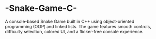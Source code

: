# -Snake-Game-C-
A console-based Snake Game built in C++ using object-oriented programming (OOP) and linked lists. The game features smooth controls, difficulty selection, colored UI, and a flicker-free console experience.
